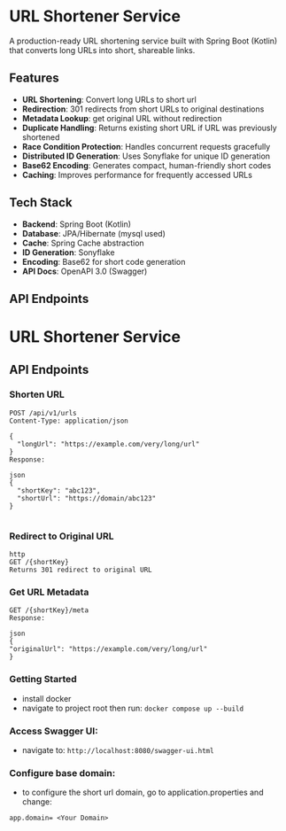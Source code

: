 # URL Shortener Service

A production-ready URL shortening service built with Spring Boot (Kotlin) that converts long URLs into short, shareable links.

## Features

- **URL Shortening**: Convert long URLs to short url
- **Redirection**: 301 redirects from short URLs to original destinations
- **Metadata Lookup**: get original URL without redirection
- **Duplicate Handling**: Returns existing short URL if URL was previously shortened
- **Race Condition Protection**: Handles concurrent requests gracefully
- **Distributed ID Generation**: Uses Sonyflake for unique ID generation
- **Base62 Encoding**: Generates compact, human-friendly short codes
- **Caching**: Improves performance for frequently accessed URLs

## Tech Stack

- **Backend**: Spring Boot (Kotlin)
- **Database**: JPA/Hibernate (mysql used)
- **Cache**: Spring Cache abstraction
- **ID Generation**: Sonyflake
- **Encoding**: Base62 for short code generation
- **API Docs**: OpenAPI 3.0 (Swagger)

## API Endpoints


# URL Shortener Service

## API Endpoints

### Shorten URL
```http
POST /api/v1/urls
Content-Type: application/json

{
  "longUrl": "https://example.com/very/long/url"
}
Response:

json
{
  "shortKey": "abc123",
  "shortUrl": "https://domain/abc123"
}


```
### Redirect to Original URL
```
http
GET /{shortKey}
Returns 301 redirect to original URL
```


### Get URL Metadata
```http
GET /{shortKey}/meta
Response:

json
{
"originalUrl": "https://example.com/very/long/url"
}
```


### Getting Started
- install docker 
- navigate to project root then run:
```docker compose up --build```

### Access Swagger UI:
- navigate to:
```http://localhost:8080/swagger-ui.html```

### Configure base domain:
- to configure the short url domain, go to application.properties and change:

```app.domain= <Your Domain>```
